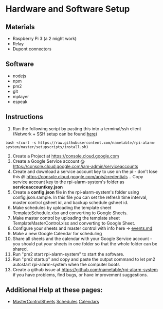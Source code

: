 # Hardware and Software Setup

## Materials
- Raspberry Pi 3 (a 2 might work)
- Relay
- Dupont connectors

## Software
- nodejs
- npm
- pm2
- git
- mplayer
- espeak

## Instructions

1. Run the following script by pasting this into a terminal/ssh client (Network + SSH setup can be found [here]( https://www.raspberrypi.org/documentation/remote-access/ssh/))
```
bash <(curl -s https://raw.githubusercontent.com/nametable/rpi-alarm-system/master/setupscripts/install.sh)
```
2. Create a Project at https://console.cloud.google.com
3. Create a Google Service account @  https://console.cloud.google.com/iam-admin/serviceaccounts
4. Create and download a service account key to use on the pi - don't lose this @ https://console.cloud.google.com/apis/credentials
.. Copy service account key to the rpi-alarm-system's folder as **serviceaccountkey.json**
5. Create a **config.json** file in the rpi-alarm-system's folder using config.json.sample. In this file you can set the refresh time interval, master control gsheet id, and backup schedule gsheet id.
6. Make schedules by uploading the template sheet TemplateSchedule.xlsx and converting to Google Sheets.
7. Make master control by uploading the template sheet TemplateMasterControl.xlsx and converting to Google Sheet.
8. Configure your sheets and master control with info here -> [events.md](../)
9. Make a new Google Calendar for scheduling
10. Share all sheets and the calendar with your Google Service account - you should put your sheets in one folder so that the whole folder can be shared.
11. Run "pm2 start rpi-alarm-system" to start the software.
12. Run "pm2 startup" and copy and paste the output command to let pm2 autostart rpi-alarm-system when the computer boots
13. Create a github issue at https://github.com/nametable/rpi-alarm-system if you have problems, find bugs, or have improvement suggestions.

## Additional Help at these pages: ##
- [MasterControlSheets](./mastercontrol.md)
[Schedules](./schedules.md)
[Calendars](./calendars.md)
